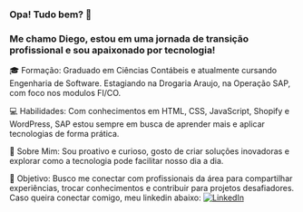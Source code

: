 ### Opa! Tudo bem? 👋
### Me chamo Diego, estou em uma jornada de transição profissional e sou apaixonado por tecnologia!



🎓 Formação: Graduado em Ciências Contábeis e atualmente cursando Engenharia de Software. Estagiando na Drogaria Araujo, na Operação SAP, com foco nos modulos FI/CO.

💻 Habilidades: Com conhecimentos em HTML, CSS, JavaScript, Shopify e WordPress, SAP estou sempre em busca de aprender mais e aplicar tecnologias de forma prática.

👤 Sobre Mim: Sou proativo e curioso, gosto de criar soluções inovadoras e explorar como a tecnologia pode facilitar nosso dia a dia.

🎯 Objetivo: Busco me conectar com profissionais da área para compartilhar experiências, trocar conhecimentos e contribuir para projetos desafiadores.
Caso queira conectar comigo, meu linkedin abaixo:
[![LinkedIn](https://img.shields.io/badge/LinkedIn-0077B5?style=for-the-badge&logo=linkedin&logoColor=white)]([https://www.linkedin.com/in/SEUUSERNAME/](https://www.linkedin.com/in/diego-augusto-brasileiro-dos-santos-/))
